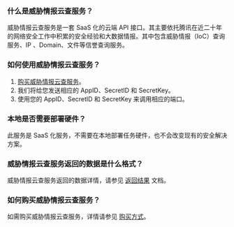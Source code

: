 ### 什么是威胁情报云查服务？
威胁情报云查服务是一套 SaaS 化的云端 API 接口。其主要依托腾讯在近二十年的网络安全工作中积累的安全经验和大数据情报。其中包含威胁情报（IoC）查询服务、IP 、Domain、文件等信誉查询服务。


### 如何使用威胁情报云查服务？
1. [购买威胁情报云查服务](https://buy.cloud.tencent.com/buy/tics)。
2. 我们将给您发送相应的 AppID、SecretID 和 SecretKey。
3. 使用您的  AppID、SecretID 和 SecretKey 来调用相应的端口。


### 本地是否需要部署硬件？
此服务是 SaaS 化服务，不需要在本地部署任务硬件，也不会改变现有的安全解决方案。

### 威胁情报云查服务返回的数据是什么格式？
威胁情报云查服务返回的数据详情，请参见 [返回结果](https://cloud.tencent.com/document/product/1013/31743) 文档。

### 如何购买威胁情报云查服务？
如需购买威胁情报云查服务，详情请参见 [购买方式](https://cloud.tencent.com/document/product/1013/31824)。
